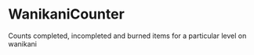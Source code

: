 # WanikaniCounter
Counts completed, incompleted and burned items for a particular level on wanikani
